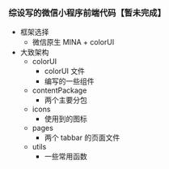### 综设写的微信小程序前端代码【暂未完成】

- 框架选择
  - 微信原生 MINA + colorUI
- 大致架构
  - colorUI
    - colorUI 文件
    - 编写的一些组件
  - contentPackage
    - 两个主要分包
  - icons
    - 使用到的图标
  - pages
    - 两个 tabbar 的页面文件
  - utils
    - 一些常用函数

